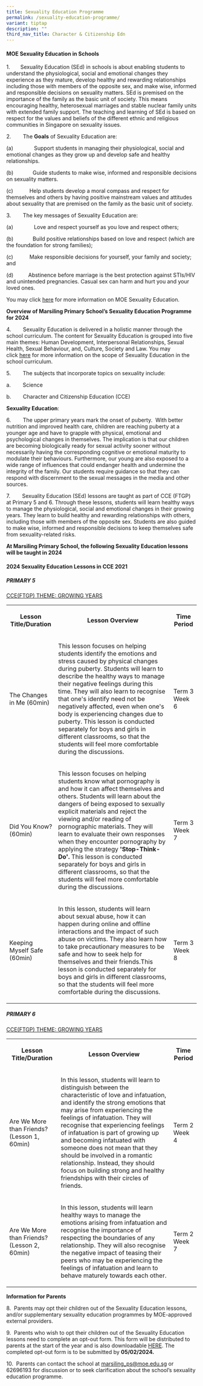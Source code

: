 ```yaml
---
title: Sexuality Education Programme
permalink: /sexuality-education-programme/
variant: tiptap
description: ""
third_nav_title: Character & Citizenship Edn
---
```

<h4><strong>MOE Sexuality Education in Schools</strong></h4>
<p>1.&nbsp; &nbsp; &nbsp; &nbsp;Sexuality Education (SEd) in schools is about
enabling students to understand the physiological, social and emotional
changes they experience as they mature, develop healthy and rewarding relationships
including those with members of the opposite sex, and make wise, informed
and responsible decisions on sexuality matters. SEd is premised on the
importance of the family as the basic unit of society. This means encouraging
healthy, heterosexual marriages and stable nuclear family units with extended
family support. The teaching and learning of SEd is based on respect for
the values and beliefs of the different ethnic and religious communities
in Singapore on sexuality issues.</p>
<p>2.&nbsp;&nbsp;&nbsp;&nbsp;&nbsp;&nbsp;&nbsp; The <strong>Goals</strong> of
Sexuality Education are:</p>
<p>(a)&nbsp;&nbsp;&nbsp;&nbsp;&nbsp;&nbsp;&nbsp;&nbsp;&nbsp;&nbsp;&nbsp;&nbsp;&nbsp;&nbsp;Support
students in managing their physiological, social and emotional changes
as they grow up and develop safe and healthy relationships.</p>
<p>(b)&nbsp;&nbsp;&nbsp;&nbsp;&nbsp;&nbsp;&nbsp;&nbsp;&nbsp;&nbsp;&nbsp;&nbsp;&nbsp;Guide
students to make wise, informed and responsible decisions on sexuality
matters.</p>
<p>(c)&nbsp;&nbsp;&nbsp;&nbsp;&nbsp;&nbsp;&nbsp;&nbsp;&nbsp;&nbsp;&nbsp;Help
students develop a moral compass and respect for themselves and others
by having positive mainstream values and attitudes about sexuality that
are premised on the family as the basic unit of society.</p>
<p>3.&nbsp;&nbsp;&nbsp;&nbsp;&nbsp;&nbsp;&nbsp; The key messages of Sexuality
Education are:</p>
<p>(a)&nbsp;&nbsp;&nbsp;&nbsp;&nbsp;&nbsp;&nbsp;&nbsp;&nbsp;&nbsp;&nbsp;&nbsp;&nbsp;&nbsp;Love
and respect yourself as you love and respect others;</p>
<p>(b)&nbsp;&nbsp;&nbsp;&nbsp;&nbsp;&nbsp;&nbsp;&nbsp;&nbsp;&nbsp;&nbsp;&nbsp;&nbsp;Build
positive relationships based on love and respect (which are the foundation
for strong families);</p>
<p>(c)&nbsp;&nbsp;&nbsp;&nbsp;&nbsp;&nbsp;&nbsp;&nbsp;&nbsp;&nbsp;&nbsp;Make
responsible decisions for yourself, your family and society; and</p>
<p>(d)&nbsp;&nbsp;&nbsp;&nbsp;&nbsp;&nbsp;&nbsp;&nbsp;&nbsp;&nbsp;Abstinence
before marriage is the best protection against STIs/HIV and unintended
pregnancies. Casual sex can harm and hurt you and your loved ones.</p>
<p>You may click&nbsp;<a href="https://go.gov.sg/moe-sexuality-education" rel="noopener noreferrer nofollow" target="_blank"><u>here</u></a>&nbsp;for
more information on MOE Sexuality Education.</p>
<p></p>
<p><strong>Overview of&nbsp;Marsiling Primary School’s Sexuality Education Programme for 2024</strong>
</p>
<p>4.&nbsp;&nbsp;&nbsp;&nbsp;&nbsp;&nbsp;&nbsp; Sexuality Education is delivered
in a holistic manner through the school curriculum.&nbsp;The content for
Sexuality Education is grouped into five main themes: Human Development,
Interpersonal Relationships, Sexual Health, Sexual Behaviour, and, Culture,
Society and Law. You may click&nbsp;<a href="https://go.gov.sg/moe-sexuality-education-scope" rel="noopener noreferrer nofollow" target="_blank"><u>here</u></a>&nbsp;for
more information on the scope of Sexuality Education in the school curriculum.</p>
<p>5.&nbsp;&nbsp;&nbsp;&nbsp;&nbsp;&nbsp;&nbsp; The subjects that incorporate
topics on sexuality include:</p>
<p>a.&nbsp;&nbsp;&nbsp;&nbsp;&nbsp;&nbsp;&nbsp;&nbsp;Science</p>
<p>b.&nbsp;&nbsp;&nbsp;&nbsp;&nbsp;&nbsp;&nbsp;&nbsp;Character and Citizenship
Education (CCE)</p>
<p></p>
<p><strong>Sexuality Education</strong>:</p>
<p>6.&nbsp;&nbsp;&nbsp;&nbsp;&nbsp;&nbsp;&nbsp;&nbsp;The upper primary years
mark the onset of puberty.&nbsp;&nbsp;With better nutrition and improved
health care, children are reaching puberty at a younger age and have to
grapple with physical, emotional and psychological changes in themselves.
The implication is that our children are becoming biologically ready for
sexual activity sooner without necessarily having the corresponding cognitive
or emotional maturity to modulate their behaviours. Furthermore, our young
are also exposed to a wide range of influences that could endanger health
and undermine the integrity of the family. Our students require guidance
so that they can respond with discernment to the sexual messages in the
media and other sources.</p>
<p>7.&nbsp; &nbsp; &nbsp; &nbsp; Sexuality Education (SEd) lessons are taught
as part of CCE (FTGP) at Primary 5 and 6. Through these lessons, students
will learn healthy ways to manage the physiological, social and emotional
changes in their growing years. They learn to build healthy and rewarding
relationships with others, including those with members of the opposite
sex. Students are also guided to make wise, informed and responsible decisions
to keep themselves safe from sexuality-related risks.</p>
<p></p>
<p><strong>At Marsiling Primary School, the following Sexuality Education lessons will be taught in&nbsp;2024</strong>
</p>
<h4><strong>2024 Sexuality Education Lessons in CCE 2021</strong></h4>
<h5><strong>PRIMARY 5</strong></h5>
<p><u>CCE(FTGP) THEME: GROWING YEARS</u>
</p>
<table style="minWidth: 75px">
<colgroup>
<col>
<col>
<col>
</colgroup>
<tbody>
<tr>
<th rowspan="1" colspan="1">
<p>Lesson Title/Duration</p>
</th>
<th rowspan="1" colspan="1">
<p>Lesson Overview</p>
</th>
<th rowspan="1" colspan="1">
<p>Time Period</p>
</th>
</tr>
<tr>
<td rowspan="1" colspan="1">
<p>The Changes in Me (60min)</p>
</td>
<td rowspan="1" colspan="1">
<p>This lesson focuses on helping students identify the emotions and stress
caused by physical changes during puberty. Students will learn to describe
the healthy ways to manage their negative feelings during this time. They
will also learn to recognise that one's identify need not be negatively
affected, even when one's body is experiencing changes due to puberty.
This lesson is conducted separately for boys and girls in different classrooms,
so that the students will feel more comfortable during the discussions.</p>
</td>
<td rowspan="1" colspan="1">
<p>Term 3 Week 6</p>
</td>
</tr>
<tr>
<td rowspan="1" colspan="1">
<p>Did You Know? (60min)</p>
</td>
<td rowspan="1" colspan="1">
<p>This lesson focuses on helping students know what pornography is and how
it can affect themselves and others. Students will learn about the dangers
of being exposed to sexually explicit materials and reject the viewing
and/or reading of pornographic materials. They will learn to evaluate their
own responses when they encounter pornography by applying the strategy <strong>'Stop-Think-Do'.</strong> This
lesson is conducted separately for boys and girls in different classrooms,
so that the students will feel more comfortable during the discussions.</p>
</td>
<td rowspan="1" colspan="1">
<p>Term 3 Week 7</p>
</td>
</tr>
<tr>
<td rowspan="1" colspan="1">
<p>Keeping Myself Safe (60min)</p>
</td>
<td rowspan="1" colspan="1">
<p>In this lesson, students will learn about sexual abuse, how it can happen
during online and offline interactions and the impact of such abuse on
victims. They also learn how to take precautionary measures to be safe
and how to seek help for themselves and their friends.This lesson is conducted
separately for boys and girls in different classrooms, so that the students
will feel more comfortable during the discussions.</p>
</td>
<td rowspan="1" colspan="1">
<p>Term 3 Week 8</p>
</td>
</tr>
</tbody>
</table>
<h5><strong>PRIMARY 6</strong></h5>
<p><u>CCE(FTGP) THEME: GROWING YEARS</u>
</p>
<table style="minWidth: 75px">
<colgroup>
<col>
<col>
<col>
</colgroup>
<tbody>
<tr>
<th rowspan="1" colspan="1">
<p>Lesson Title/Duration</p>
</th>
<th rowspan="1" colspan="1">
<p>Lesson Overview</p>
</th>
<th rowspan="1" colspan="1">
<p>Time Period</p>
</th>
</tr>
<tr>
<td rowspan="1" colspan="1">
<p>Are We More than Friends? (Lesson 1, 60min)</p>
</td>
<td rowspan="1" colspan="1">
<p>In this lesson, students will learn to distinguish between the characteristic
of love and infatuation, and identify the strong emotions that may arise
from experiencing the feelings of infatuation. They will recognise that
experiencing feelings of infatuation is part of growing up and becoming
infatuated with someone does not mean that they should be involved in a
romantic relationship. Instead, they should focus on building strong and
healthy friendships with their circles of friends.</p>
</td>
<td rowspan="1" colspan="1">
<p>Term 2 Week 4</p>
</td>
</tr>
<tr>
<td rowspan="1" colspan="1">
<p>Are We More than Friends? (Lesson 2, 60min)</p>
</td>
<td rowspan="1" colspan="1">
<p>In this lesson, students will learn healthy ways to manage the emotions
arising from infatuation and recognise the importance of respecting the
boundaries of any relationship. They will also recognise the negative impact
of teasing their peers who may be experiencing the feelings of infatuation
and learn to behave maturely towards each other.</p>
</td>
<td rowspan="1" colspan="1">
<p>Term 2 Week 7</p>
</td>
</tr>
</tbody>
</table>
<p></p>
<p><strong>Information for Parents</strong>
</p>
<p>8.&nbsp;&nbsp;Parents may opt their children out of the Sexuality Education
lessons, and/or supplementary sexuality education programmes by MOE-approved
external providers.&nbsp; &nbsp; &nbsp; &nbsp;</p>
<p>9.&nbsp;&nbsp;Parents who wish to opt their children out of the Sexuality
Education lessons&nbsp;need to complete an opt-out form. This form will
be distributed to parents at the start of the year and is also downloadable
<a href="https://www.marsilingpri.moe.edu.sg/files/MPS_2024_SEd_letter_to_parents__Opt_out_form_.pdf" rel="noopener noreferrer nofollow" target="_blank">HERE</a>. The completed opt-out form is to be submitted by&nbsp;<strong>05/02/2024.</strong>
</p>
<p>10.&nbsp;&nbsp;Parents can contact the school at <a href="https://go.gov.sg/moe-sexuality-education" rel="noopener noreferrer nofollow" target="_blank">marsiling_ps@moe.edu.sg</a> or
62696193 for discussion or to seek clarification about the school’s sexuality
education programme.</p>
